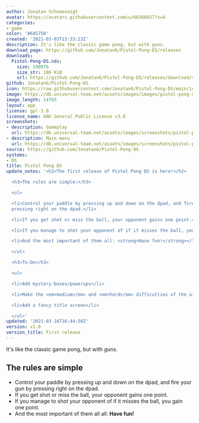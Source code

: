 ```yaml
---
author: Jonatan Schneevoigt
avatar: https://avatars.githubusercontent.com/u/66566027?v=4
categories:
- game
color: '#645750'
created: '2021-03-03T13:33:23Z'
description: It's like the classic game pong, but with guns.
download_page: https://github.com/Jonatan6/Pistol-Pong-DS/releases
downloads:
  Pistol-Pong-DS.nds:
    size: 190976
    size_str: 186 KiB
    url: https://github.com/Jonatan6/Pistol-Pong-DS/releases/download/v1.0/Pistol-Pong-DS.nds
github: Jonatan6/Pistol-Pong-DS
icon: https://raw.githubusercontent.com/Jonatan6/Pistol-Pong-DS/main/icon.bmp
image: https://db.universal-team.net/assets/images/images/pistol-pong-ds.png
image_length: 14765
layout: app
license: gpl-3.0
license_name: GNU General Public License v3.0
screenshots:
- description: Gameplay
  url: https://db.universal-team.net/assets/images/screenshots/pistol-pong-ds/gameplay.png
- description: Main menu
  url: https://db.universal-team.net/assets/images/screenshots/pistol-pong-ds/main-menu.png
source: https://github.com/Jonatan6/Pistol-Pong-DS
systems:
- DS
title: Pistol Pong DS
update_notes: '<h2>The first release of Pistol Pong DS is here!</h2>

  <h3>The rules are simple:</h3>

  <ul>

  <li>Control your paddle by pressing up and down on the dpad, and fire your gun by
  pressing right on the dpad.</li>

  <li>If you get shot or miss the ball, your opponent gains one point.</li>

  <li>If you manage to shot your opponent of if it misses the ball, you gain one point.</li>

  <li>And the most important of them all: <strong>Have fun!</strong></li>

  </ul>

  <h3>To-Do</h3>

  <ul>

  <li>Add mystery-boxes/powerups</li>

  <li>Make the <em>medium</em> and <em>hard</em> difficulties of the ai stronger</li>

  <li>Add a fancy title screen</li>

  </ul>'
updated: '2021-03-16T16:44:50Z'
version: v1.0
version_title: First release
---
```

It's like the classic game pong, but with guns.

## The rules are simple
* Control your paddle by pressing up and down on the dpad, and fire your gun by pressing right on the dpad.
* If you get shot or miss the ball, your opponent gains one point.
* If you manage to shot your opponent of if it misses the ball, you gain one point.
* And the most important of them all all: **Have fun!**